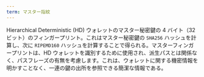 ```yaml
---
term: マスター指紋
---
```

Hierarchical Deterministic (HD) ウォレットのマスター秘密鍵の 4 バイト（32 ビット）のフィンガープリント。これはマスター秘密鍵の `SHA256` ハッシュを計算し、次に `RIPEMD160` ハッシュを計算することで得られる。マスターフィンガープリントは、HD ウォレットを識別するために使用され、派生パスとは関係なく、パスフレーズの有無を考慮します。これは、ウォレットに関する機密情報を明かすことなく、一連の鍵の出所を参照できる簡潔な情報である。